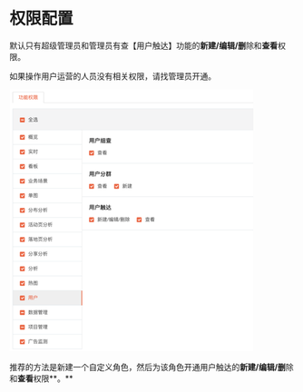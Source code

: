 # 权限配置

默认只有超级管理员和管理员有查【用户触达】功能的**新建/编辑/删**除和**查看**权限。

如果操作用户运营的人员没有相关权限，请找管理员开通。

![](../.gitbook/assets/image%20%2815%29.png)

推荐的方法是新建一个自定义角色，然后为该角色开通用户触达的**新建/编辑/删**除和**查看**权限**。**

